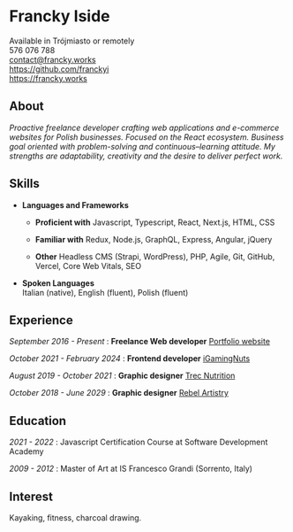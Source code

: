 <div>

# Francky Iside

Available in Trójmiasto or remotely\
576 076 788\
<contact@francky.works>\
<https://github.com/franckyi>\
<https://francky.works>

</div>

## About

_Proactive freelance developer crafting web applications and e-commerce websites for Polish businesses. Focused on the React ecosystem. Business goal oriented with problem-solving and continuous–learning attitude. My strengths are adaptability, creativity and the desire to deliver perfect work._

## Skills

- **Languages and Frameworks**

  - **Proficient with**
    Javascript, Typescript, React, Next.js, HTML, CSS

  - **Familiar with**
    Redux, Node.js, GraphQL, Express, Angular, jQuery

  - **Other**
    Headless CMS (Strapi, WordPress), PHP, Agile, Git, GitHub, Vercel, Core Web Vitals, SEO

- **Spoken Languages**  
  Italian (native), English (fluent), Polish (fluent)

## Experience

_September 2016 - Present_ : **Freelance Web developer**
[Portfolio website](https://francky.works/)

_October 2021 - February 2024_ : **Frontend developer**
[iGamingNuts](https://igamingnuts.com/)

_August 2019 - October 2021_ : **Graphic designer**
[Trec Nutrition](https://www.trec.pl/)

_October 2018 - June 2029_ : **Graphic designer**
[Rebel Artistry](https://rebelartistry.com/)

## Education

_2021 - 2022_ : Javascript Certification Course at Software Development Academy

_2009 - 2012_ : Master of Art at IS Francesco Grandi (Sorrento, Italy)

## Interest

Kayaking, fitness, charcoal drawing.

